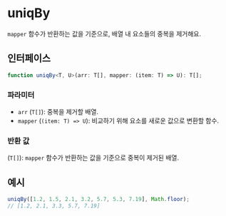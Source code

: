 # uniqBy

`mapper` 함수가 반환하는 값을 기준으로, 배열 내 요소들의 중복을 제거해요.

## 인터페이스

```typescript
function uniqBy<T, U>(arr: T[], mapper: (item: T) => U): T[];
```

### 파라미터

- `arr` (`T[]`): 중복을 제거할 배열.
- `mapper` (`(item: T) => U`): 비교하기 위해 요소를 새로운 값으로 변환할 함수.

### 반환 값

(`T[]`): `mapper` 함수가 반환하는 값을 기준으로 중복이 제거된 배열.

## 예시

```typescript
uniqBy([1.2, 1.5, 2.1, 3.2, 5.7, 5.3, 7.19], Math.floor);
// [1.2, 2.1, 3.3, 5.7, 7.19]
```
